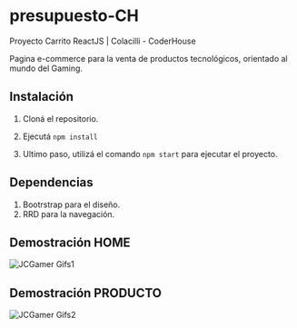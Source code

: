 # presupuesto-CH
Proyecto Carrito ReactJS | Colacilli - CoderHouse

Pagina e-commerce para la venta de productos tecnológicos, orientado al mundo del Gaming.

## Instalación

1. Cloná el repositorio.

2. Ejecutá ```npm install```

3. Ultimo paso, utilizá el comando ```npm start``` para ejecutar el proyecto.

## Dependencias

1. Bootrstrap para el diseño.
2. RRD para la navegación.

## Demostración HOME

![JCGamer Gifs1](https://gyazo.com/91082c296d049e868a3f48d3d9173f29.gif)

## Demostración PRODUCTO
![JCGamer Gifs2](https://media4.giphy.com/media/hKwBS4ZpPMz5I4hXTQ/giphy.gif?cid=790b7611786e49bff7f791e9fdd3e3e0ae65d14d375349af&rid=giphy.gif&ct=g.gif)
